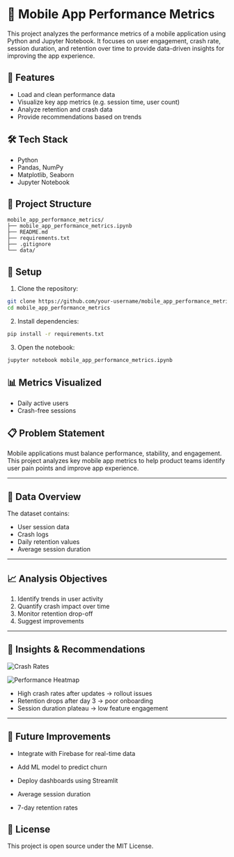 # 📱 Mobile App Performance Metrics

This project analyzes the performance metrics of a mobile application using Python and Jupyter Notebook. It focuses on user engagement, crash rate, session duration, and retention over time to provide data-driven insights for improving the app experience.

## 🚀 Features

- Load and clean performance data
- Visualize key app metrics (e.g. session time, user count)
- Analyze retention and crash data
- Provide recommendations based on trends

## 🛠 Tech Stack

- Python
- Pandas, NumPy
- Matplotlib, Seaborn
- Jupyter Notebook

## 📂 Project Structure

```
mobile_app_performance_metrics/
├── mobile_app_performance_metrics.ipynb
├── README.md
├── requirements.txt
├── .gitignore
└── data/
```

## 🔧 Setup

1. Clone the repository:

```bash
git clone https://github.com/your-username/mobile_app_performance_metrics.git
cd mobile_app_performance_metrics
```

2. Install dependencies:

```bash
pip install -r requirements.txt
```

3. Open the notebook:

```bash
jupyter notebook mobile_app_performance_metrics.ipynb
```

## 📊 Metrics Visualized

- Daily active users
- Crash-free sessions
  
## 📋 Problem Statement

Mobile applications must balance performance, stability, and engagement. This project analyzes key mobile app metrics to help product teams identify user pain points and improve app experience.

---

## 📌 Data Overview

The dataset contains:
- User session data
- Crash logs
- Daily retention values
- Average session duration

---

## 📈 Analysis Objectives

1. Identify trends in user activity
2. Quantify crash impact over time
3. Monitor retention drop-off
4. Suggest improvements


---

## 🧠 Insights & Recommendations

![Crash Rates](https://github.com/user-attachments/assets/16c3f7d8-14b1-48c1-b573-22707aa41b9e)

![Performance Heatmap](https://github.com/user-attachments/assets/a5dfca30-30d3-4aec-a479-97e34286ad23)




- High crash rates after updates → rollout issues
- Retention drops after day 3 → poor onboarding
- Session duration plateau → low feature engagement

---

## 🧹 Future Improvements

- Integrate with Firebase for real-time data
- Add ML model to predict churn
- Deploy dashboards using Streamlit


- Average session duration
- 7-day retention rates

## 📃 License

This project is open source under the MIT License.
